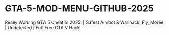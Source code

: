 # GTA-5-MOD-MENU-GITHUB-2025
Really Working GTA 5 Cheat In 2025! | Safest Aimbot &amp; Wallhack, Fly, Moree | Undetected | Full Free GTA V Hack

